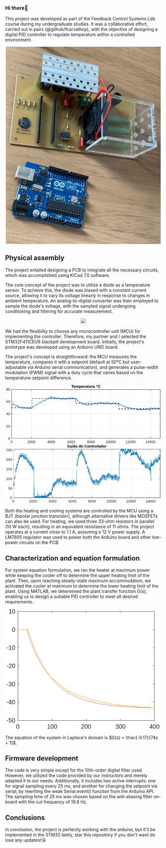 
### Hi there👋

This project was developed as part of the Feedback Control Systems Lab course during my undergraduate studies. It was a collaborative effort, carried out in pairs (@github/fcarvalhop), with the objective of designing a digital PID controller to regulate temperature within a controlled environment.

<div align="center">
  <img src="https://github.com/luizpedrobt/FeedbackControlSystems_FinalProject/blob/main/images/8ec62bac-992b-421e-b064-076684428e57.jpeg" width="500">
</div>

## Physical assembly

The project entailed designing a PCB to integrate all the necessary circuits, which was accomplished using KiCad 7.0 software.

The core concept of the project was to utilize a diode as a temperature sensor. To achieve this, the diode was biased with a constant current source, allowing it to vary its voltage linearly in response to changes in ambient temperature. An analog-to-digital converter was then employed to sample the diode's voltage, with the sampled signal undergoing conditioning and filtering for accurate measurement.

<div align="center">
  <img src="https://github.com/luizpedrobt/FeedbackControlSystems_FinalProject/blob/main/images/esquemático.png" width="500">
</div>

We had the flexibility to choose any microcontroller unit (MCU) for implementing the controller. Therefore, my partner and I selected the STM32F411CEU6 blackpill development board. Initially, the project's prototype was developed using an Arduino UNO board.

The project's concept is straightforward: the MCU measures the temperature, compares it with a setpoint (default at 50°C but user-adjustable via Arduino serial communication), and generates a pulse-width modulation (PWM) signal with a duty cycle that varies based on the temperature-setpoint difference.

<div align="center">
  <img src="https://github.com/luizpedrobt/FeedbackControlSystems_FinalProject/blob/main/images/resposta_temperatura.png" width="500">
</div>

<div align="center">
  <img src="https://github.com/luizpedrobt/FeedbackControlSystems_FinalProject/blob/main/images/resposta_controlador.png" width="500">
</div>

Both the heating and cooling systems are controlled by the MCU using a BJT (bipolar junction transistor), although alternative drivers like MOSFETs can also be used. For heating, we used three 33-ohm resistors in parallel (10 W each), resulting in an equivalent resistance of 11 ohms. The project operates at a current close to 1.1 A, assuming a 12 V power supply. A LM7805 regulator was used to power both the Arduino board and other low-power circuits on the PCB.

## Characterization and equation formulation

For system equation formulation, we ran the heater at maximum power while keeping the cooler off to determine the upper heating limit of the plant. Then, upon reaching steady-state maximum accommodation, we activated the cooler at maximum to determine the lower heating limit of the plant. Using MATLAB, we determined the plant transfer function G(s), enabling us to design a suitable PID controller to meet all desired requirements.

<div align="center">
  <img src="https://github.com/luizpedrobt/FeedbackControlSystems_FinalProject/blob/main/images/planta.png" width="500">
</div>

The equation of the system in Laplace's domain is $`G(s) = \frac{-0.17}{74s + 1}`$.

## Firmware development

The code is very simple except for the 10th-order digital filter used. However, we utilized the code provided by our instructors and merely adapted it to our needs. Additionally, it includes two active interrupts: one for signal sampling every 25 ms, and another for changing the setpoint via serial, by rewriting the weak Serial.event() function from the Arduino API. The sampling time of 25 ms was chosen based on the anti-aliasing filter on-board with the cut frequency of 19.8 Hz.

## Conclusions

In conclusion, the project is perfectly working with the arduino, but it'll be implemented in the STM32 lately, star this repository if you don't want do lose any updates!😘
